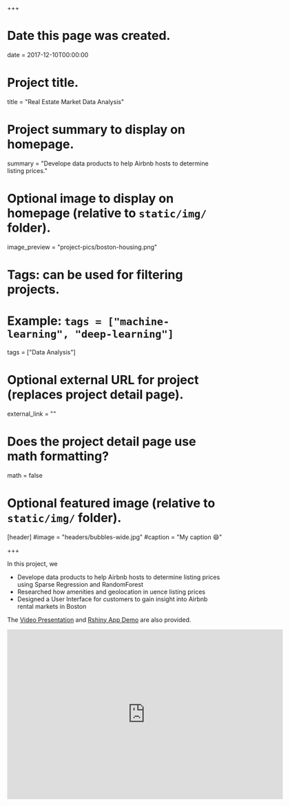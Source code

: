 +++
# Date this page was created.
date = 2017-12-10T00:00:00

# Project title.
title = "Real Estate Market Data Analysis"

# Project summary to display on homepage.
summary = "Develope data products to help Airbnb hosts to determine listing prices."

# Optional image to display on homepage (relative to `static/img/` folder).
image_preview = "project-pics/boston-housing.png"

# Tags: can be used for filtering projects.
# Example: `tags = ["machine-learning", "deep-learning"]`
tags = ["Data Analysis"]

# Optional external URL for project (replaces project detail page).
external_link = ""

# Does the project detail page use math formatting?
math = false

# Optional featured image (relative to `static/img/` folder).
[header]
#image = "headers/bubbles-wide.jpg"
#caption = "My caption :smile:"

+++


In this project, we

* Develope data products to help Airbnb hosts to determine listing prices using Sparse Regression and RandomForest 
* Researched how amenities and geolocation in uence listing prices
* Designed a User Interface for customers to gain insight into Airbnb rental markets in Boston 

The [Video Presentation](https://mediaspace.illinois.edu/media/t/1_3yvpnzqn) and [Rshiny App Demo](https://yutongdai.shinyapps.io/shinyapp/) are also provided. 

<iframe id="kmsembed-1_3yvpnzqn" width="640" height="394" src="https://mediaspace.illinois.edu/embed/secure/iframe/entryId/1_3yvpnzqn/uiConfId/26883701" class="kmsembed" allowfullscreen webkitallowfullscreen mozAllowFullScreen allow="autoplay *; fullscreen *; encrypted-media *" frameborder="0" title="Kaltura Player"></iframe>
